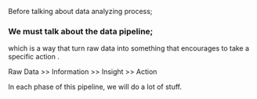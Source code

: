 Before talking about data analyzing process;

### We must talk about the data pipeline; ###

which is a way that turn raw data into something that encourages to take a specific action .

Raw Data >> Information >> Insight >> Action 

In each phase of this pipeline, we will do a lot of stuff.



